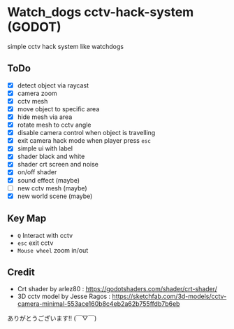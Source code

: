 # Watch_dogs cctv-hack-system (GODOT)
simple cctv hack system like watchdogs
## ToDo
- [X] detect object via raycast
- [X] camera zoom
- [X] cctv mesh
- [X] move object to specific area
- [X] hide mesh via area
- [X] rotate mesh to cctv angle
- [X] disable camera control when object is travelling
- [X] exit camera hack mode when player press `esc`
- [X] simple ui with label
- [X] shader black and white
- [X] shader crt screen and noise
- [X] on/off shader
- [X] sound effect (maybe)
- [ ] new cctv mesh (maybe)
- [X] new world scene (maybe)

## Key Map
- `Q` Interact with cctv
- `esc` exit cctv
- `Mouse wheel` zoom in/out

## Credit
- Crt shader by arlez80 : https://godotshaders.com/shader/crt-shader/
- 3D cctv model by Jesse Ragos  : https://sketchfab.com/3d-models/cctv-camera-minimal-553ace160b8c4eb2a62b755ffdb7b6eb

ありがとうございます!! (￣▽￣)
